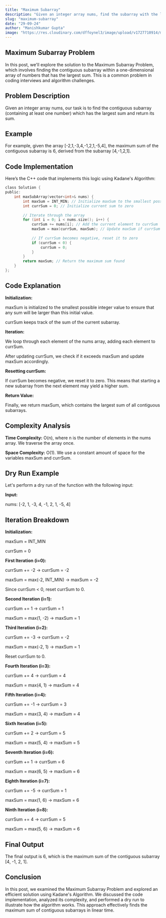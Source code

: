 ```yaml
---
title: "Maximum Subarray"
description: "Given an integer array nums, find the subarray with the largest sum, and return its sum."
slug: "maximum-subarray"
date: "29-09-24"
author: "Manishkumar Gupta"
image: "https://res.cloudinary.com/dffoynel3/image/upload/v1727710914/maximum-subarray_azcztp.png"
---
```


## Maximum Subarray Problem
In this post, we'll explore the solution to the Maximum Subarray Problem, which involves finding the contiguous subarray within a one-dimensional array of numbers that has the largest sum. This is a common problem in coding interviews and algorithm challenges.

## Problem Description
Given an integer array nums, our task is to find the contiguous subarray (containing at least one number) which has the largest sum and return its sum.

## Example
For example, given the array [-2,1,-3,4,-1,2,1,-5,4], the maximum sum of the contiguous subarray is 6, derived from the subarray [4,-1,2,1].

## Code Implementation
Here’s the C++ code that implements this logic using Kadane's Algorithm:

```c
class Solution {
public:
    int maxSubArray(vector<int>& nums) {
        int maxSum = INT_MIN; // Initialize maxSum to the smallest possible integer
        int currSum = 0; // Initialize current sum to zero
        
        // Iterate through the array
        for (int i = 0; i < nums.size(); i++) {
            currSum += nums[i]; // Add the current element to currSum
            maxSum = max(currSum, maxSum); // Update maxSum if currSum is greater
            
            // If currSum becomes negative, reset it to zero
            if (currSum < 0) {
                currSum = 0; 
            }
        }
        return maxSum; // Return the maximum sum found
    }
};
```

## Code Explanation

**Initialization:**

maxSum is initialized to the smallest possible integer value to ensure that any sum will be larger than this initial value.

currSum keeps track of the sum of the current subarray.

**Iteration:**

We loop through each element of the nums array, adding each element to currSum.

After updating currSum, we check if it exceeds maxSum and update maxSum accordingly.

**Resetting currSum:**

If currSum becomes negative, we reset it to zero. This means that starting a new subarray from the next element may yield a higher sum.

**Return Value:**

Finally, we return maxSum, which contains the largest sum of all contiguous subarrays.

## Complexity Analysis

**Time Complexity:** O(n), where n is the number of elements in the nums array. We traverse the array once.

**Space Complexity:** O(1). We use a constant amount of space for the variables maxSum and currSum.

## Dry Run Example

Let's perform a dry run of the function with the following input:

**Input:**

nums: [-2, 1, -3, 4, -1, 2, 1, -5, 4]

## Iteration Breakdown

**Initialization:**

maxSum = INT_MIN

currSum = 0

**First Iteration (i=0):**

currSum += -2 → currSum = -2

maxSum = max(-2, INT_MIN) → maxSum = -2

Since currSum < 0, reset currSum to 0.

**Second Iteration (i=1):**

currSum += 1 → currSum = 1

maxSum = max(1, -2) → maxSum = 1

**Third Iteration (i=2):**

currSum += -3 → currSum = -2

maxSum = max(-2, 1) → maxSum = 1

Reset currSum to 0.

**Fourth Iteration (i=3):**

currSum += 4 → currSum = 4

maxSum = max(4, 1) → maxSum = 4

**Fifth Iteration (i=4):**

currSum += -1 → currSum = 3

maxSum = max(3, 4) → maxSum = 4

**Sixth Iteration (i=5):**

currSum += 2 → currSum = 5

maxSum = max(5, 4) → maxSum = 5

**Seventh Iteration (i=6):**

currSum += 1 → currSum = 6

maxSum = max(6, 5) → maxSum = 6

**Eighth Iteration (i=7):**

currSum += -5 → currSum = 1

maxSum = max(1, 6) → maxSum = 6

**Ninth Iteration (i=8):**

currSum += 4 → currSum = 5

maxSum = max(5, 6) → maxSum = 6

## Final Output

The final output is 6, which is the maximum sum of the contiguous subarray [4, -1, 2, 1].

## Conclusion

In this post, we examined the Maximum Subarray Problem and explored an efficient solution using Kadane's Algorithm. We discussed the code implementation, analyzed its complexity, and performed a dry run to illustrate how the algorithm works. This approach effectively finds the maximum sum of contiguous subarrays in linear time.